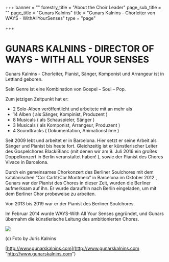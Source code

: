 +++
banner = ""
forestry_title = "About the Choir Leader"
page_sub_title = ""
page_title = "Gunars Kalnins"
title = "Gunars Kalnins - Chorleiter von WAYS - WithAllYourSenses"
type = "page"

+++
# GUNARS KALNINS - DIRECTOR OF WAYS - WITH ALL YOUR SENSES

Gunars Kalnins - Chorleiter, Pianist, Sänger, Komponist und Arrangeur ist in Lettland geboren.

Sein Genre ist eine Kombination von Gospel – Soul – Pop.

Zum jetzigen Zeitpunkt hat er:

* 2 Solo-Alben veröffentlicht und arbeitete mit an mehr als
* 14 Alben ( als Sänger, Kompinist, Produzent )
* 8 Musicals ( als Schauspieler, Sänger )
* 3 Musicals ( als Komponist, Arrangeur, Produzent )
* 4 Soundtracks ( Dokumentation, Animationsfilme )

Seit 2009 lebt und arbeitet er in Barcelona. Hier setzt er seine Arbeit als Sänger und Pianist bis heute fort. Gleichzeitig ist er künstlerischer Leiter des Gospelchores BlackiBlanc (mit denen wir am 9. Juli 2016 ein großes Doppelkonzert in Berlin veranstaltet haben! ), sowie der Pianist des Chores Vivace in Barcelona.

Durch ein gemeinsames Chorkonzert des Berliner Soulchores mit dem katalanischen “Cor Carlit/Cor Montmelo” in Barcelona im Oktober 2012 , Gunars war der Pianist des Chores in dieser Zeit, wurden die Berliner aufmerksam auf ihn. Er wurde daraufhin nach Berlin eingeladen, um mit dem Berliner Chor probeweise zu arbeiten.

Von 2013 bis 2019 war er der Pianist des Berliner Soulchores.

Im Februar 2014 wurde WAYS-With All Your Senses gegründet, und Gunars übernahm die künstlerische Leitung des ambitionierten Chores.

![](https://res.cloudinary.com/ways-choir/image/upload/v1579856175/Gunars_Konntaktbild.jpg)

(c) Foto by Juris Kalnins

[http://www.gunarskalnins.com](http://www.gunarskalnins.com "http://www.gunarskalnins.com")